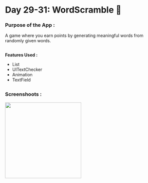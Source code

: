 # Day 29-31:  WordScramble 📔

### Purpose of the App :

A game where you earn points by generating meaningful words from randomly given words.

##

**Features Used :**

- List 
- UITextChecker 
- Animation 
- TextField 

##

### Screenshoots :

<img src="screenshot/WordScramble.gif" width="250"/>

